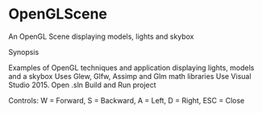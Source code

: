 # OpenGLScene
An OpenGL Scene displaying models, lights and skybox

Synopsis

Examples of OpenGL techniques and application displaying lights, models and a skybox
Uses Glew, Glfw, Assimp and Glm math libraries
Use Visual Studio 2015. Open .sln Build and Run project

Controls: W = Forward, S = Backward, A = Left, D = Right, ESC = Close
